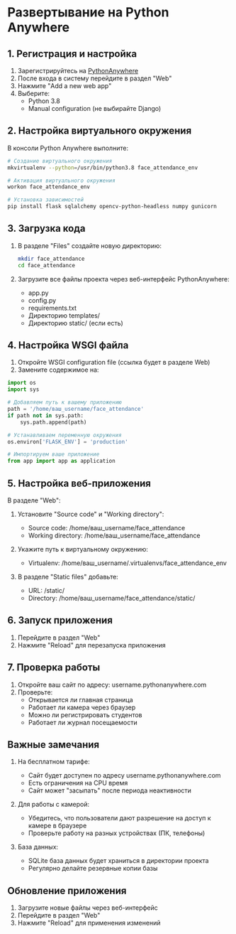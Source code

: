 # Развертывание на Python Anywhere

## 1. Регистрация и настройка

1. Зарегистрируйтесь на [PythonAnywhere](https://www.pythonanywhere.com)
2. После входа в систему перейдите в раздел "Web"
3. Нажмите "Add a new web app"
4. Выберите:
   - Python 3.8
   - Manual configuration (не выбирайте Django)

## 2. Настройка виртуального окружения

В консоли Python Anywhere выполните:

```bash
# Создание виртуального окружения
mkvirtualenv --python=/usr/bin/python3.8 face_attendance_env

# Активация виртуального окружения
workon face_attendance_env

# Установка зависимостей
pip install flask sqlalchemy opencv-python-headless numpy gunicorn
```

## 3. Загрузка кода

1. В разделе "Files" создайте новую директорию:
   ```bash
   mkdir face_attendance
   cd face_attendance
   ```

2. Загрузите все файлы проекта через веб-интерфейс PythonAnywhere:
   - app.py
   - config.py
   - requirements.txt
   - Директорию templates/
   - Директорию static/ (если есть)

## 4. Настройка WSGI файла

1. Откройте WSGI configuration file (ссылка будет в разделе Web)
2. Замените содержимое на:

```python
import os
import sys

# Добавляем путь к вашему приложению
path = '/home/ваш_username/face_attendance'
if path not in sys.path:
    sys.path.append(path)

# Устанавливаем переменную окружения
os.environ['FLASK_ENV'] = 'production'

# Импортируем ваше приложение
from app import app as application
```

## 5. Настройка веб-приложения

В разделе "Web":

1. Установите "Source code" и "Working directory":
   - Source code: /home/ваш_username/face_attendance
   - Working directory: /home/ваш_username/face_attendance

2. Укажите путь к виртуальному окружению:
   - Virtualenv: /home/ваш_username/.virtualenvs/face_attendance_env

3. В разделе "Static files" добавьте:
   - URL: /static/
   - Directory: /home/ваш_username/face_attendance/static/

## 6. Запуск приложения

1. Перейдите в раздел "Web"
2. Нажмите "Reload" для перезапуска приложения

## 7. Проверка работы

1. Откройте ваш сайт по адресу: username.pythonanywhere.com
2. Проверьте:
   - Открывается ли главная страница
   - Работает ли камера через браузер
   - Можно ли регистрировать студентов
   - Работает ли журнал посещаемости

## Важные замечания

1. На бесплатном тарифе:
   - Сайт будет доступен по адресу username.pythonanywhere.com
   - Есть ограничения на CPU время
   - Сайт может "засыпать" после периода неактивности

2. Для работы с камерой:
   - Убедитесь, что пользователи дают разрешение на доступ к камере в браузере
   - Проверьте работу на разных устройствах (ПК, телефоны)

3. База данных:
   - SQLite база данных будет храниться в директории проекта
   - Регулярно делайте резервные копии базы

## Обновление приложения

1. Загрузите новые файлы через веб-интерфейс
2. Перейдите в раздел "Web"
3. Нажмите "Reload" для применения изменений 